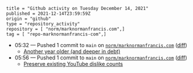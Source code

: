```
title = "Github activity on Tuesday December 14, 2021"
published = 2021-12-14T23:59:59Z
origin = "github"
type = "repository_activity"
repository = [ "norm/marknormanfrancis.com",]
tag = [ "repo-marknormanfrancis-com",]
```

* 05:32 — Pushed 1 commit to `main` on [`norm/marknormanfrancis.com`](https://github.com/norm/marknormanfrancis.com) ([diff](https://github.com/norm/marknormanfrancis.com/compare/1618e7d63adece13a7ccf09dd9ec0a8d1035a250..7d95cb4ce69cb9e2c0a34091de51a23584de39d3))
  * [Another year older (and deeper in debt)](https://github.com/norm/marknormanfrancis.com/commit/7d95cb4ce69cb9e2c0a34091de51a23584de39d3)
* 05:56 — Pushed 1 commit to `main` on [`norm/marknormanfrancis.com`](https://github.com/norm/marknormanfrancis.com) ([diff](https://github.com/norm/marknormanfrancis.com/compare/7d95cb4ce69cb9e2c0a34091de51a23584de39d3..823f55ed71f68a2d854eafa7eecad45cb4693b7d))
  * [Preserve existing YouTube dislike counts](https://github.com/norm/marknormanfrancis.com/commit/823f55ed71f68a2d854eafa7eecad45cb4693b7d)
